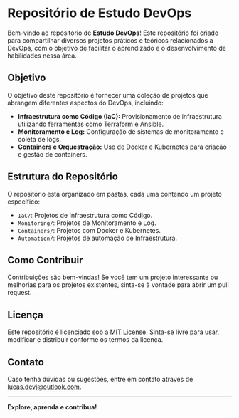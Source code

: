 # Repositório de Estudo DevOps

Bem-vindo ao repositório de **Estudo DevOps**! Este repositório foi criado para compartilhar diversos projetos práticos e teóricos relacionados a DevOps, com o objetivo de facilitar o aprendizado e o desenvolvimento de habilidades nessa área.

## Objetivo

O objetivo deste repositório é fornecer uma coleção de projetos que abrangem diferentes aspectos do DevOps, incluindo:

- **Infraestrutura como Código (IaC):** Provisionamento de infraestrutura utilizando ferramentas como Terraform e Ansible.
- **Monitoramento e Log:** Configuração de sistemas de monitoramento e coleta de logs.
- **Containers e Orquestração:** Uso de Docker e Kubernetes para criação e gestão de containers.

## Estrutura do Repositório

O repositório está organizado em pastas, cada uma contendo um projeto específico:

- `IaC/`: Projetos de Infraestrutura como Código.
- `Monitoring/`: Projetos de Monitoramento e Log.
- `Containers/`: Projetos com Docker e Kubernetes.
- `Automation/`: Projetos de automação de Infraestrutura.

## Como Contribuir

Contribuições são bem-vindas! Se você tem um projeto interessante ou melhorias para os projetos existentes, sinta-se à vontade para abrir um pull request.

## Licença

Este repositório é licenciado sob a [MIT License](LICENSE). Sinta-se livre para usar, modificar e distribuir conforme os termos da licença.

## Contato

Caso tenha dúvidas ou sugestões, entre em contato através de [lucas.devj@outlook.com](mailto:lucas.devj@outlook.com).

---

**Explore, aprenda e contribua!**

